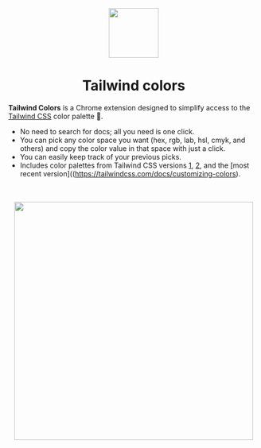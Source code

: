 <div align="center">
  <img src="https://github.com/HynekS/tailwind-colors-chrome-extension/assets/24924967/f6d56dc7-e393-4fad-834d-924f6d74a74b" width="100" height="auto" />
</div>

<h1 align="center">Tailwind colors</h1>

__Tailwind Colors__ is a Chrome extension designed to simplify access to the [Tailwind CSS](https://tailwindcss.com) color palette 🎨.

- No need to search for docs; all you need is one click.
- You can pick any color space you want (hex, rgb, lab, hsl, cmyk, and others) and copy the color value in that space with just a click.
- You can easily keep track of your previous picks.
- Includes color palettes from Tailwind CSS versions [1](https://v1.tailwindcss.com/docs/customizing-colors#default-color-palette), [2](https://v2.tailwindcss.com/docs/customizing-colors), and the [most recent version]((https://tailwindcss.com/docs/customizing-colors).

<br/>
<br/>

<div align="center">
  <img src="https://github.com/HynekS/tailwind-colors-chrome-extension/assets/24924967/e8857ad3-0539-437a-8830-e9fdba8c7ebb" width="480" height="auto" />
</div>

